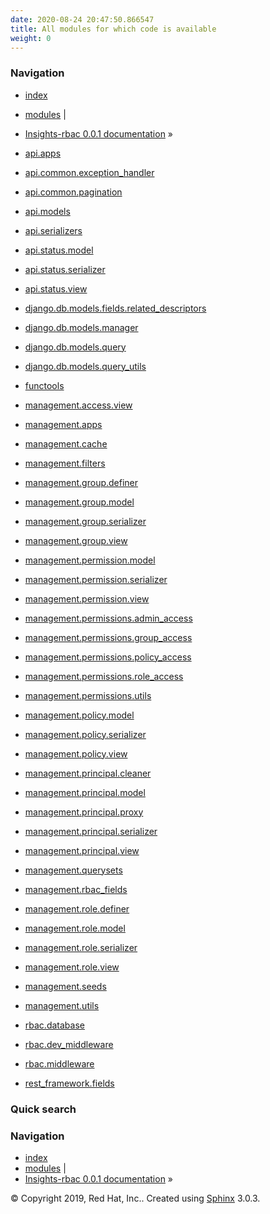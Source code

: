 ```yaml
---
date: 2020-08-24 20:47:50.866547
title: All modules for which code is available
weight: 0
---
```

### Navigation

  - [index](../genindex/ "General Index")
  - [modules](../py-modindex/ "Python Module Index") |
  - [Insights-rbac 0.0.1 documentation](../index/)
    »


  - [api.apps](api/apps/)
  - [api.common.exception\_handler](api/common/exception_handler/)
  - [api.common.pagination](api/common/pagination/)
  - [api.models](api/models/)
  - [api.serializers](api/serializers/)
  - [api.status.model](api/status/model/)
  - [api.status.serializer](api/status/serializer/)
  - [api.status.view](api/status/view/)
  - [django.db.models.fields.related\_descriptors](django/db/models/fields/related_descriptors/)
  - [django.db.models.manager](django/db/models/manager/)
  - [django.db.models.query](django/db/models/query/)
  - [django.db.models.query\_utils](django/db/models/query_utils/)
  - [functools](functools/)
  - [management.access.view](management/access/view/)
  - [management.apps](management/apps/)
  - [management.cache](management/cache/)
  - [management.filters](management/filters/)
  - [management.group.definer](management/group/definer/)
  - [management.group.model](management/group/model/)
  - [management.group.serializer](management/group/serializer/)
  - [management.group.view](management/group/view/)
  - [management.permission.model](management/permission/model/)
  - [management.permission.serializer](management/permission/serializer/)
  - [management.permission.view](management/permission/view/)
  - [management.permissions.admin\_access](management/permissions/admin_access/)
  - [management.permissions.group\_access](management/permissions/group_access/)
  - [management.permissions.policy\_access](management/permissions/policy_access/)
  - [management.permissions.role\_access](management/permissions/role_access/)
  - [management.permissions.utils](management/permissions/utils/)
  - [management.policy.model](management/policy/model/)
  - [management.policy.serializer](management/policy/serializer/)
  - [management.policy.view](management/policy/view/)
  - [management.principal.cleaner](management/principal/cleaner/)
  - [management.principal.model](management/principal/model/)
  - [management.principal.proxy](management/principal/proxy/)
  - [management.principal.serializer](management/principal/serializer/)
  - [management.principal.view](management/principal/view/)
  - [management.querysets](management/querysets/)
  - [management.rbac\_fields](management/rbac_fields/)
  - [management.role.definer](management/role/definer/)
  - [management.role.model](management/role/model/)
  - [management.role.serializer](management/role/serializer/)
  - [management.role.view](management/role/view/)
  - [management.seeds](management/seeds/)
  - [management.utils](management/utils/)
  - [rbac.database](rbac/database/)
  - [rbac.dev\_middleware](rbac/dev_middleware/)
  - [rbac.middleware](rbac/middleware/)
  - [rest\_framework.fields](rest_framework/fields/)

### Quick search

### Navigation

  - [index](../genindex/ "General Index")
  - [modules](../py-modindex/ "Python Module Index") |
  - [Insights-rbac 0.0.1 documentation](../index/) »

© Copyright 2019, Red Hat, Inc.. Created using
[Sphinx](http://sphinx-doc.org/) 3.0.3.